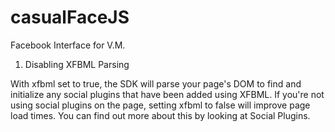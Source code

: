 # casualFaceJS
Facebook Interface for V.M.

1. Disabling XFBML Parsing

With xfbml set to true, the SDK will parse your page's DOM to find and initialize any social plugins that have been added using XFBML. If you're not using social plugins on the page, setting xfbml to false will improve page load times. You can find out more about this by looking at Social Plugins.
